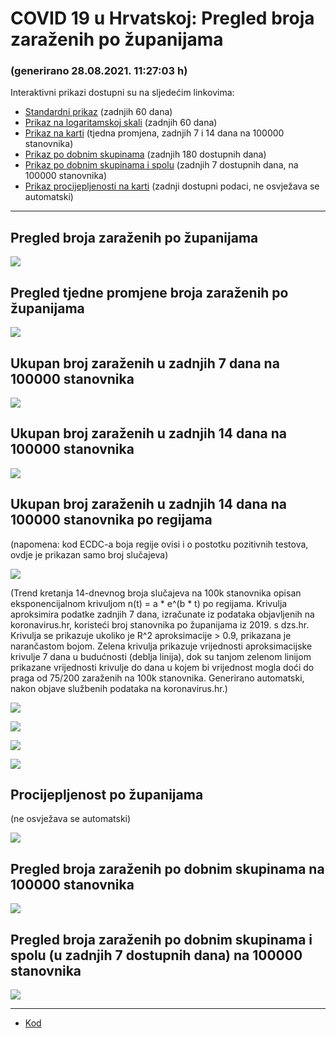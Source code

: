 # COVID 19 u Hrvatskoj: Pregled broja zaraženih po županijama

### (generirano 28.08.2021. 11:27:03 h)

Interaktivni prikazi dostupni su na sljedećim linkovima:

- [Standardni prikaz](html/index.html) (zadnjih 60 dana)
- [Prikaz na logaritamskoj skali](html/index_log.html) (zadnjih 60 dana)
- [Prikaz na karti](html/index_map.html) (tjedna promjena, zadnjih 7 i 14 dana na 100000 stanovnika)
- [Prikaz po dobnim skupinama](html/index_per_age.html) (zadnjih 180 dostupnih dana)
- [Prikaz po dobnim skupinama i spolu](html/index_pyramid.html) (zadnjih 7 dostupnih dana, na 100000 stanovnika)
- [Prikaz procijepljenosti na karti](html/index_vaccination.html) (zadnji dostupni podaci, ne osvježava se automatski)

-----

## Pregled broja zaraženih po županijama

![](img/2021_08_27_line_plots.png)

## Pregled tjedne promjene broja zaraženih po županijama

![](img/2021_08_27_map.png)

## Ukupan broj zaraženih u zadnjih 7 dana na 100000 stanovnika

![](img/2021_08_27_map_7_day_per_100k.png)

## Ukupan broj zaraženih u zadnjih 14 dana na 100000 stanovnika

![](img/2021_08_27_map_14_day_per_100k.png)

## Ukupan broj zaraženih u zadnjih 14 dana na 100000 stanovnika po regijama

(napomena: kod ECDC-a boja regije ovisi i o postotku pozitivnih testova, ovdje je prikazan samo broj slučajeva)

![](img/2021_08_27_map_14_day_per_100k_region.png)

(Trend kretanja 14-dnevnog broja slučajeva na 100k stanovnika opisan eksponencijalnom krivuljom n(t) = a * e^(b * t) po regijama. Krivulja aproksimira podatke zadnjih 7 dana, izračunate iz podataka objavljenih na koronavirus.hr, koristeći broj stanovnika po županijama iz 2019. s dzs.hr. Krivulja se prikazuje ukoliko je R^2 aproksimacije > 0.9, prikazana je narančastom bojom. Zelena krivulja prikazuje vrijednosti aproksimacijske krivulje 7 dana u budućnosti (deblja linija), dok su tanjom zelenom linijom prikazane vrijednosti krivulje do dana u kojem bi vrijednost mogla doći do praga od 75/200 zaraženih na 100k stanovnika. Generirano automatski, nakon objave službenih podataka na koronavirus.hr.)

![](img/2021_08_27_current_Jadranska_Hrvatska.png)

![](img/2021_08_27_current_Panonska_Hrvatska.png)

![](img/2021_08_27_current_Grad_Zagreb.png)

![](img/2021_08_27_current_Sjeverna_Hrvatska.png)

## Procijepljenost po županijama

(ne osvježava se automatski)

![](img/2021_08_27_vaccination.png)

## Pregled broja zaraženih po dobnim skupinama na 100000 stanovnika

![](img/2021_08_27_per_age_group.png)

## Pregled broja zaraženih po dobnim skupinama i spolu (u zadnjih 7 dostupnih dana) na 100000 stanovnika

![](img/2021_08_27_pyramid.png)

-----

- [Kod](https://github.com/ppalasek/covid_plots_croatia)

